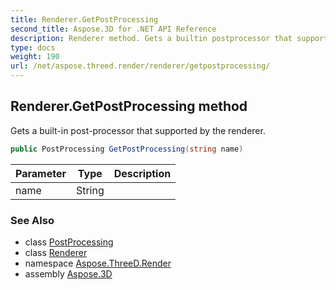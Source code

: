 ```yaml
---
title: Renderer.GetPostProcessing
second_title: Aspose.3D for .NET API Reference
description: Renderer method. Gets a builtin postprocessor that supported by the renderer
type: docs
weight: 190
url: /net/aspose.threed.render/renderer/getpostprocessing/
---
```

## Renderer.GetPostProcessing method

Gets a built-in post-processor that supported by the renderer.

```csharp
public PostProcessing GetPostProcessing(string name)
```

| Parameter | Type | Description |
| --- | --- | --- |
| name | String |  |

### See Also

* class [PostProcessing](../../postprocessing/)
* class [Renderer](../)
* namespace [Aspose.ThreeD.Render](../../renderer/)
* assembly [Aspose.3D](../../../)


